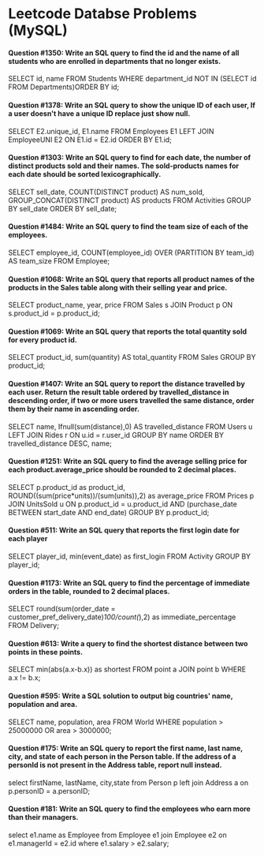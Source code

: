 <h1>Leetcode Databse Problems (MySQL)

#### Question #1350: Write an SQL query to find the id and the name of all students who are enrolled in departments that no longer exists.

SELECT id, name FROM Students WHERE department_id NOT IN (SELECT id FROM Departments)ORDER BY id;

#### Question #1378: Write an SQL query to show the unique ID of each user, If a user doesn't have a unique ID replace just show null.

SELECT E2.unique_id, E1.name FROM Employees E1 LEFT JOIN EmployeeUNI E2 ON E1.id = E2.id ORDER BY E1.id;

#### Question #1303: Write an SQL query to find for each date, the number of distinct products sold and their names. The sold-products names for each date should be sorted lexicographically. 

SELECT sell_date, COUNT(DISTINCT product) AS num_sold, GROUP_CONCAT(DISTINCT product) AS products FROM Activities GROUP BY sell_date ORDER BY sell_date;

#### Question #1484: Write an SQL query to find the team size of each of the employees.

SELECT employee_id, COUNT(employee_id) OVER (PARTITION BY team_id) AS team_size FROM Employee;

#### Question #1068: Write an SQL query that reports all product names of the products in the Sales table along with their selling year and price.

SELECT product_name, year, price FROM Sales s JOIN Product p ON s.product_id = p.product_id; 

#### Question #1069: Write an SQL query that reports the total quantity sold for every product id.

SELECT product_id, sum(quantity) AS total_quantity FROM Sales GROUP BY product_id;

#### Question #1407: Write an SQL query to report the distance travelled by each user. Return the result table ordered by travelled_distance in descending order, if two or more users travelled the same distance, order them by their name in ascending order.

SELECT name, Ifnull(sum(distance),0) AS travelled_distance FROM Users u LEFT JOIN Rides r ON u.id = r.user_id GROUP BY name ORDER BY travelled_distance DESC, name;

#### Question #1251: Write an SQL query to find the average selling price for each product.average_price should be rounded to 2 decimal places.

SELECT p.product_id as product_id, ROUND((sum(price*units))/(sum(units)),2) as average_price FROM Prices p JOIN UnitsSold u ON p.product_id = u.product_id AND (purchase_date BETWEEN start_date AND end_date) GROUP BY p.product_id;

#### Question #511: Write an SQL query that reports the first login date for each player
SELECT player_id, min(event_date) as first_login FROM Activity GROUP BY player_id;

#### Question #1173: Write an SQL query to find the percentage of immediate orders in the table, rounded to 2 decimal places.
SELECT round(sum(order_date = customer_pref_delivery_date)*100/count(*),2) as immediate_percentage FROM Delivery;

#### Question #613: Write a query to find the shortest distance between two points in these points.
SELECT min(abs(a.x-b.x)) as shortest FROM point a JOIN point b WHERE a.x != b.x;

#### Question #595: Write a SQL solution to output big countries' name, population and area.
SELECT name, population, area FROM World WHERE population > 25000000 OR area > 3000000;

#### Question #175: Write an SQL query to report the first name, last name, city, and state of each person in the Person table. If the address of a personId is not present in the Address table, report null instead.
select firstName, lastName,  city,state from Person p left join Address a on p.personID = a.personID;
  
 #### Question #181: Write an SQL query to find the employees who earn more than their managers.
select e1.name as Employee from Employee e1 join Employee e2 on e1.managerId = e2.id where e1.salary > e2.salary;


